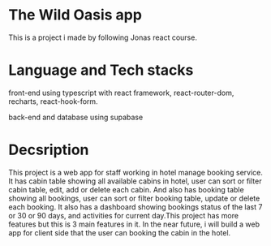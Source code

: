 # The Wild Oasis app

This is a project i made by following Jonas react course.

# Language and Tech stacks

front-end using typescript with react framework, react-router-dom, recharts, react-hook-form.

back-end and database using supabase

# Decsription

This project is a web app for staff working in hotel manage booking service. It has cabin table showing all available cabins in hotel, user can sort or filter cabin table, edit, add or delete each cabin. And also has booking table showing all bookings, user can sort or filter booking table, update or delete each booking. It also has a dashboard showing bookings status of the last 7 or 30 or 90 days, and activities for current day.This project has more features but this is 3 main features in it. In the near future, i will build a web app for client side that the user can booking the cabin in the hotel.
